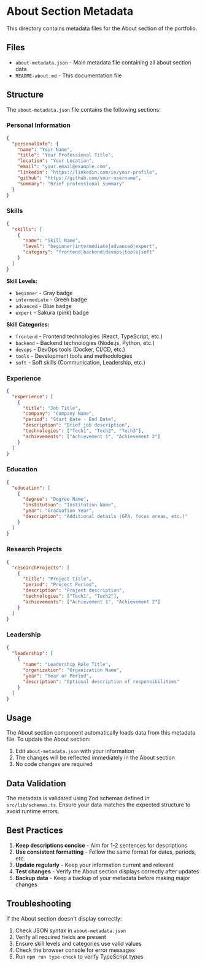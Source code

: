 # About Section Metadata

This directory contains metadata files for the About section of the portfolio.

## Files

- `about-metadata.json` - Main metadata file containing all about section data
- `README-about.md` - This documentation file

## Structure

The `about-metadata.json` file contains the following sections:

### Personal Information

```json
{
  "personalInfo": {
    "name": "Your Name",
    "title": "Your Professional Title",
    "location": "Your Location",
    "email": "your.email@example.com",
    "linkedin": "https://linkedin.com/in/your-profile",
    "github": "https://github.com/your-username",
    "summary": "Brief professional summary"
  }
}
```

### Skills

```json
{
  "skills": [
    {
      "name": "Skill Name",
      "level": "beginner|intermediate|advanced|expert",
      "category": "frontend|backend|devops|tools|soft"
    }
  ]
}
```

**Skill Levels:**

- `beginner` - Gray badge
- `intermediate` - Green badge
- `advanced` - Blue badge
- `expert` - Sakura (pink) badge

**Skill Categories:**

- `frontend` - Frontend technologies (React, TypeScript, etc.)
- `backend` - Backend technologies (Node.js, Python, etc.)
- `devops` - DevOps tools (Docker, CI/CD, etc.)
- `tools` - Development tools and methodologies
- `soft` - Soft skills (Communication, Leadership, etc.)

### Experience

```json
{
  "experience": [
    {
      "title": "Job Title",
      "company": "Company Name",
      "period": "Start Date - End Date",
      "description": "Brief job description",
      "technologies": ["Tech1", "Tech2", "Tech3"],
      "achievements": ["Achievement 1", "Achievement 2"]
    }
  ]
}
```

### Education

```json
{
  "education": [
    {
      "degree": "Degree Name",
      "institution": "Institution Name",
      "year": "Graduation Year",
      "description": "Additional details (GPA, focus areas, etc.)"
    }
  ]
}
```

### Research Projects

```json
{
  "researchProjects": [
    {
      "title": "Project Title",
      "period": "Project Period",
      "description": "Project description",
      "technologies": ["Tech1", "Tech2"],
      "achievements": ["Achievement 1", "Achievement 2"]
    }
  ]
}
```

### Leadership

```json
{
  "leadership": [
    {
      "name": "Leadership Role Title",
      "organization": "Organization Name",
      "year": "Year or Period",
      "description": "Optional description of responsibilities"
    }
  ]
}
```

## Usage

The About section component automatically loads data from this metadata file. To update the About section:

1. Edit `about-metadata.json` with your information
2. The changes will be reflected immediately in the About section
3. No code changes are required

## Data Validation

The metadata is validated using Zod schemas defined in `src/lib/schemas.ts`. Ensure your data matches the expected structure to avoid runtime errors.

## Best Practices

1. **Keep descriptions concise** - Aim for 1-2 sentences for descriptions
2. **Use consistent formatting** - Follow the same format for dates, periods, etc.
3. **Update regularly** - Keep your information current and relevant
4. **Test changes** - Verify the About section displays correctly after updates
5. **Backup data** - Keep a backup of your metadata before making major changes

## Troubleshooting

If the About section doesn't display correctly:

1. Check JSON syntax in `about-metadata.json`
2. Verify all required fields are present
3. Ensure skill levels and categories use valid values
4. Check the browser console for error messages
5. Run `npm run type-check` to verify TypeScript types
